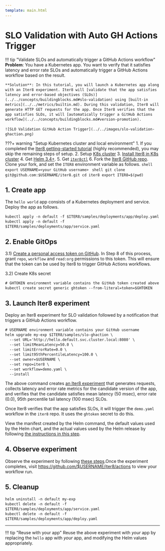 ```yaml
---
template: main.html
---
```


# SLO Validation with Auto GH Actions Trigger
!!! tip "Validate SLOs and automatically trigger a GitHub Actions workflow"
    **Problem**: You have a Kubernetes app. You want to verify that it satisfies latency and error rate SLOs and automatically trigger a GitHub Actions workflow based on the result.

    **Solution**: In this tutorial, you will launch a Kubernetes app along with an Iter8 experiment. Iter8 will [validate that the app satisfies latency and error-based objectives (SLOs)](../../concepts/buildingblocks.md#slo-validation) using [built-in metrics](../../metrics/builtin.md). During this validation, Iter8 will generate HTTP GET requests for the app. Once Iter8 verifies that the app satisfies SLOs, it will [automatically trigger a GitHub Actions workflow](../../concepts/buildingblocks.md#version-promotion).

    ![SLO Validation GitHub Action Trigger](../../images/slo-validation-ghaction.png)

???+ warning "Setup Kubernetes cluster and local environment"
    1. If you completed the [Iter8 getting-started tutorial](../../getting-started/first-experiment.md) (highly recommended), you may skip the remaining steps of setup.
    2. Setup [K8s cluster](../../getting-started/setup-for-tutorials.md#local-kubernetes-cluster)
    3. [Install Iter8 in K8s cluster](../../getting-started/install.md)
    4. Get [Helm 3.4+](https://helm.sh/docs/intro/install/).
    5. Get [`iter8ctl`](../../getting-started/install.md#install-iter8ctl)
    6. Fork the [Iter8 GitHub repo](https://github.com/iter8-tools/iter8). Clone your fork, and set the `ITER8` environment variable as follows.
    ```shell
    export USERNAME=<your GitHub username>
    ```
    ```shell
    git clone git@github.com:$USERNAME/iter8.git
    cd iter8
    export ITER8=$(pwd)
    ```

## 1. Create app
The `hello world` app consists of a Kubernetes deployment and service. Deploy the app as follows.

```shell
kubectl apply -n default -f $ITER8/samples/deployments/app/deploy.yaml
kubectl apply -n default -f $ITER8/samples/deployments/app/service.yaml
```

## 2. Enable GitOps
3.1) [Create a personal access token on GitHub](https://docs.github.com/en/github/authenticating-to-github/keeping-your-account-and-data-secure/creating-a-personal-access-token). In Step 8 of this process, grant `repo`, `workflow` and `read:org` permissions to this token. This will ensure that the token can be used by Iter8 to trigger GitHub Actions workflows.

3.2) Create K8s secret
```shell
# GHTOKEN environment variable contains the GitHub token created above
kubectl create secret generic ghtoken --from-literal=token=$GHTOKEN
```

## 3. Launch Iter8 experiment
Deploy an Iter8 experiment for SLO validation followed by a notification that triggers a GitHub Actions workflow.
```shell
# USERNAME environment variable contains your GitHub username
helm upgrade my-exp $ITER8/samples/slo-ghaction \
  --set URL='http://hello.default.svc.cluster.local:8080' \
  --set limitMeanLatency=50.0 \
  --set limitErrorRate=0.0 \
  --set limit95thPercentileLatency=100.0 \
  --set owner=$USERNAME \
  --set repo=iter8 \
  --set workflow=demo.yaml \
  --install
```

The above command creates [an Iter8 experiment](../../concepts/whatisiter8.md#what-is-an-iter8-experiment) that generates requests, collects latency and error rate metrics for the candidate version of the app, and verifies that the candidate satisfies mean latency (50 msec), error rate (0.0), 95th percentile tail latency (100 msec) SLOs. 

Once Iter8 verifies that the app satisfies SLOs, it will trigger the `demo.yaml` workflow in the `iter8` repo. It uses the `ghtoken` secret to do this.

View the manifest created by the Helm command, the default values used by the Helm chart, and the actual values used by the Helm release by following [the instructions in this step](../../getting-started/first-experiment.md#2a-view-manifest-and-values).

## 4. Observe experiment
Observe the experiment by following [these steps](../../getting-started/first-experiment.md#3-observe-experiment).Once the experiment completes, visit https://github.com/$USERNAME/iter8/actions to view your workflow run.

## 5. Cleanup
```shell
helm uninstall -n default my-exp
kubectl delete -n default -f $ITER8/samples/deployments/app/service.yaml
kubectl delete -n default -f $ITER8/samples/deployments/app/deploy.yaml
```

***

!!! tip "Reuse with your app"
    Reuse the above experiment with *your* app by replacing the `hello` app with *your* app, and modifying the Helm values appropriately.
